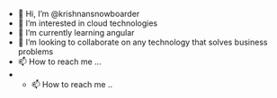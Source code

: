 - 👋 Hi, I’m @krishnansnowboarder
- 👀 I’m interested in cloud technologies 
- 🌱 I’m currently learning angular
- 💞️ I’m looking to collaborate on any technology that solves business problems
- 📫 How to reach me ...
- - 📫 How to reach me ..

<!---
krishnansnowboarder/krishnansnowboarder is a ✨ special ✨ repository because its `README.md` (this file) appears on your GitHub profile.
You can click the Preview link to take a look at your changes.
--->
